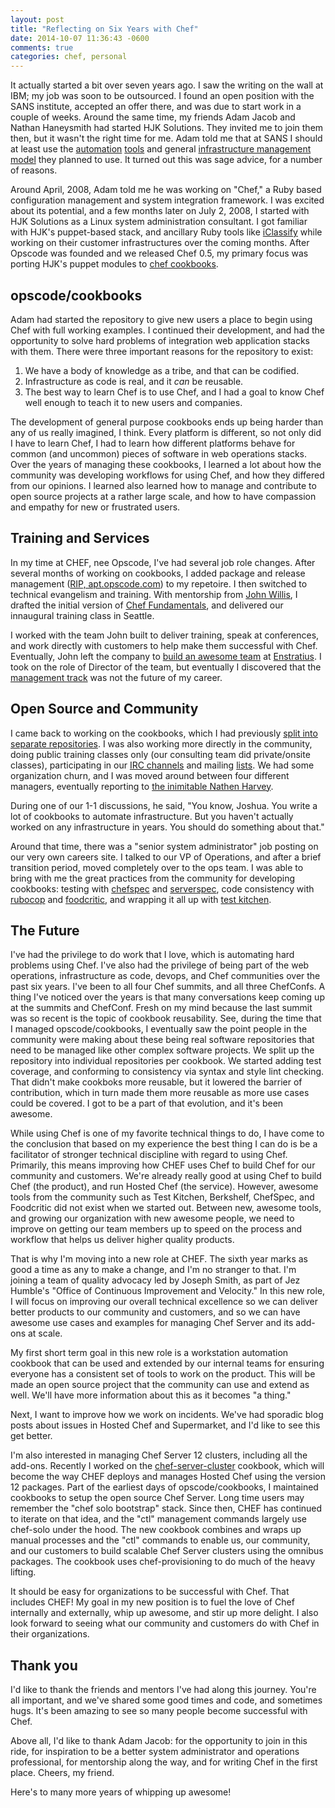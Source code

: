 ```yaml
---
layout: post
title: "Reflecting on Six Years with Chef"
date: 2014-10-07 11:36:43 -0600
comments: true
categories: chef, personal
---
```


It actually started a bit over seven years ago. I saw the writing on the wall at IBM; my job was soon to be outsourced. I found an open position with the SANS institute, accepted an offer there, and was due to start work in a couple of weeks. Around the same time, my friends Adam Jacob and Nathan Haneysmith had started HJK Solutions. They invited me to join them then, but it wasn't the right time for me. Adam told me that at SANS I should at least use the [automation](https://puppetlabs.com) [tools](http://capistranorb.com/) and general [infrastructure management model](http://infrastructures.org) they planned to use. It turned out this was sage advice, for a number of reasons.

Around April, 2008, Adam told me he was working on "Chef," a Ruby based configuration management and system integration framework. I was excited about its potential, and a few months later on July 2, 2008, I started with HJK Solutions as a Linux system administration consultant. I got familiar with HJK's puppet-based stack, and ancillary Ruby tools like [iClassify](https://github.com/adamhjk/iclassify/wiki) while working on their customer infrastructures over the coming months. After Opscode was founded and we released Chef 0.5, my primary focus was porting HJK's puppet modules to [chef cookbooks](https://github.com/opscode/cookbooks).

## opscode/cookbooks

Adam had started the repository to give new users a place to begin using Chef with full working examples. I continued their development, and had the opportunity to solve hard problems of integration web application stacks with them. There were three important reasons for the repository to exist:

1. We have a body of knowledge as a tribe, and that can be codified.
1. Infrastructure as code is real, and it *can* be reusable.
1. The best way to learn Chef is to use Chef, and I had a goal to know Chef well enough to teach it to new users and companies.

The development of general purpose cookbooks ends up being harder than any of us really imagined, I think. Every platform is different, so not only did I have to learn Chef, I had to learn how different platforms behave for common (and uncommon) pieces of software in web operations stacks. Over the years of managing these cookbooks, I learned a lot about how the community was developing workflows for using Chef, and how they differed from our opinions. I learned also learned how to manage and contribute to open source projects at a rather large scale, and how to have compassion and empathy for new or frustrated users.

## Training and Services

In my time at CHEF, nee Opscode, I've had several job role changes. After several months of working on cookbooks, I added package and release management ([RIP, apt.opscode.com](http://lists.opscode.com/sympa/arc/chef/2014-11/msg00015.html)) to my repetoire. I then switched to technical evangelism and training. With mentorship from [John Willis](http://twitter.com/botchagalupe), I drafted the initial version of [Chef Fundamentals](https://www.getchef.com/blog/2010/07/13/open-source-chef-training-open-training/), and delivered our innaugural training class in Seattle.

I worked with the team John built to deliver training, speak at conferences, and work directly with customers to help make them successful with Chef. Eventually, John left the company to [build an awesome team](http://www.enstratius.com/news-events/press-releases/john-willis-announcement) at [Enstratius](http://www.enstratius.com/home). I took on the role of Director of the team, but eventually I discovered that the [management track](http://fractio.nl/2014/09/19/not-a-promotion-a-career-change/) was not the future of my career.

## Open Source and Community

I came back to working on the cookbooks, which I had previously [split into separate repositories](https://github.com/opscode-cookbooks). I was also working more directly in the community, doing public training classes only (our consulting team did private/onsite classes), participating in our [IRC channels](https://botbot.me/freenode/chef) and mailing [lists](http://lists.opscode.com). We had some organization churn, and I was moved around between four different managers, eventually reporting to [the inimitable Nathen Harvey](https://twitter.com/nathenharvey).

During one of our 1-1 discussions, he said, "You know, Joshua. You write a lot of cookbooks to automate infrastructure. But you haven't actually worked on any infrastructure in years. You should do something about that."

Around that time, there was a "senior system administrator" job posting on our very own careers site. I talked to our VP of Operations, and after a brief transition period, moved completely over to the ops team. I was able to bring with me the great practices from the community for developing cookbooks: testing with [chefspec](http://sethvargo.github.io/chefspec/) and [serverspec](http://serverspec.org/), code consistency with [rubocop]() and [foodcritic](http://foodcritic.io), and wrapping it all up with [test kitchen](http://kitchen.ci).

## The Future

I've had the privilege to do work that I love, which is automating hard problems using Chef. I've also had the privilege of being part of the web operations, infrastructure as code, devops, and Chef communities over the past six years. I've been to all four Chef summits, and all three ChefConfs. A thing I've noticed over the years is that many conversations keep coming up at the summits and ChefConf. Fresh on my mind because the last summit was so recent is the topic of cookbook reusability. See, during the time that I managed opscode/cookbooks, I eventually saw the point people in the community were making about these being real software repositories that need to be managed like other complex software projects. We split up the repository into individual repositories per cookbook. We started adding test coverage, and conforming to consistency via syntax and style lint checking. That didn't make cookboks more reusable, but it lowered the barrier of contribution, which in turn made them more reusable as more use cases could be covered. I got to be a part of that evolution, and it's been awesome.

While using Chef is one of my favorite technical things to do, I have come to the conclusion that based on my experience the best thing I can do is be a facilitator of stronger technical discipline with regard to using Chef. Primarily, this means improving how CHEF uses Chef to build Chef for our community and customers. We're already really good at using Chef to build Chef (the product), and run Hosted Chef (the service). However, awesome tools from the community such as Test Kitchen, Berkshelf, ChefSpec, and Foodcritic did not exist when we started out. Between new, awesome tools, and growing our organization with new awesome people, we need to improve on getting our team members up to speed on the process and workflow that helps us deliver higher quality products.

That is why I'm moving into a new role at CHEF. The sixth year marks as good a time as any to make a change, and I'm no stranger to that. I'm joining a team of quality advocacy led by Joseph Smith, as part of Jez Humble's "Office of Continuous Improvement and Velocity." In this new role, I will focus on improving our overall technical excellence so we can deliver better products to our community and customers, and so we can have awesome use cases and examples for managing Chef Server and its add-ons at scale.

My first short term goal in this new role is a workstation automation cookbook that can be used and extended by our internal teams for ensuring everyone has a consistent set of tools to work on the product. This will be made an open source project that the community can use and extend as well. We'll have more information about this as it becomes "a thing."

Next, I want to improve how we work on incidents. We've had sporadic blog posts about issues in Hosted Chef and Supermarket, and I'd like to see this get better.

I'm also interested in managing Chef Server 12 clusters, including all the add-ons. Recently I worked on the [chef-server-cluster](https://github.com/opscode-cookbooks/chef-server-cluster) cookbook, which will become the way CHEF deploys and manages Hosted Chef using the version 12 packages. Part of the earliest days of opscode/cookbooks, I maintained cookbooks to setup the open source Chef Server. Long time users may remember the "chef solo bootstrap" stack. Since then, CHEF has continued to iterate on that idea, and the "ctl" management commands largely use chef-solo under the hood. The new cookbook combines and wraps up manual processes and the "ctl" commands to enable us, our community, and our customers to build scalable Chef Server clusters using the omnibus packages. The cookbook uses chef-provisioning to do much of the heavy lifting.

It should be easy for organizations to be successful with Chef. That includes CHEF! My goal in my new position is to fuel the love of Chef internally and externally, whip up awesome, and stir up more delight. I also look forward to seeing what our community and customers do with Chef in their organizations.

## Thank you

I'd like to thank the friends and mentors I've had along this journey. You're all important, and we've shared some good times and code, and sometimes hugs. It's been amazing to see so many people become successful with Chef.

Above all, I'd like to thank Adam Jacob: for the opportunity to join in this ride, for inspiration to be a better system administrator and operations professional, for mentorship along the way, and for writing Chef in the first place. Cheers, my friend.

Here's to many more years of whipping up awesome!
